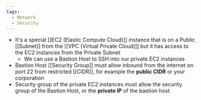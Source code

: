 ```yaml
---
tags:
  - Network
  - Security
---
```

- It's a special [[EC2 (Elastic Compute Cloud)]] instance that is on a Public [[Subnet]] from the [[VPC (Virtual Private Cloud)]] but it has access to the EC2 instances from the Private Subnet
	- We can use a Bastion Host to SSH into our private EC2 instances
- Bastion Host [[Security Group]] must allow inbound from the internet on port 22 from restricted [[CIDR]], for example the __public CIDR__ or your corporation
- Security group of the private EC2 instances must allow the security group of the Bastion Host, or the __private IP__ of the bastion host